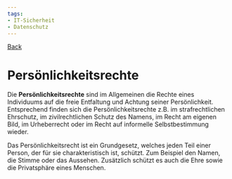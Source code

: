 ```yaml
---
tags:
- IT-Sicherheit
- Datenschutz
---
```

[Back](Uebersicht%20der%20IT-Sicherheit%20Themen.md)
# Persönlichkeitsrechte
Die **Persönlichkeitsrechte** sind im Allgemeinen die Rechte eines Individuums auf die freie Entfaltung und Achtung seiner Persönlichkeit. Entsprechend finden sich die Persönlichkeitsrechte z.B. im strafrechtlichen Ehrschutz, im zivilrechtlichen Schutz des Namens, im Recht am eigenen Bild, im Urheberrecht oder im Recht auf informelle Selbstbestimmung wieder.

Das Persönlichkeitsrecht ist ein Grundgesetz, welches jeden Teil einer Person, der für sie charakteristisch ist, schützt. Zum Beispiel den Namen, die Stimme oder das Aussehen. Zusätzlich schützt es auch die Ehre sowie die Privatsphäre eines Menschen.